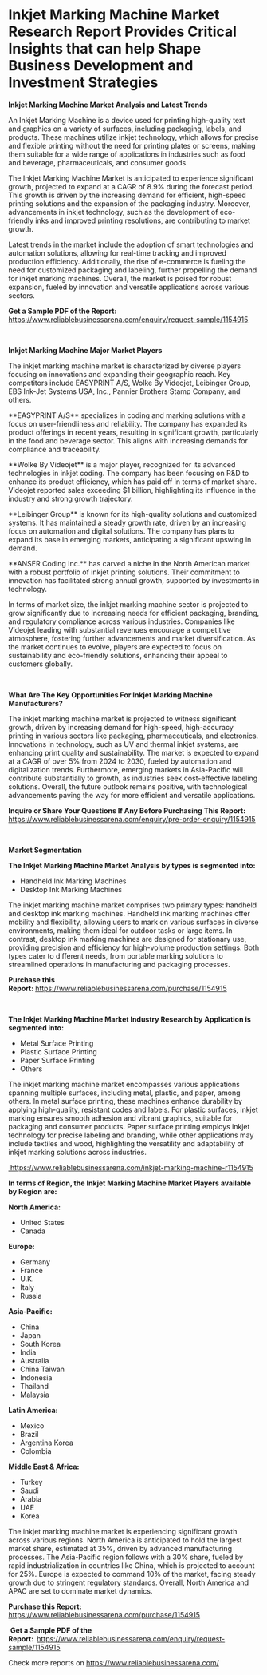<p><h1>Inkjet Marking Machine Market Research Report Provides Critical Insights that can help Shape Business Development and Investment Strategies</h1></p><p><strong>Inkjet Marking Machine Market Analysis and Latest Trends</strong></p>
<p><p>An Inkjet Marking Machine is a device used for printing high-quality text and graphics on a variety of surfaces, including packaging, labels, and products. These machines utilize inkjet technology, which allows for precise and flexible printing without the need for printing plates or screens, making them suitable for a wide range of applications in industries such as food and beverage, pharmaceuticals, and consumer goods.</p><p>The Inkjet Marking Machine Market is anticipated to experience significant growth, projected to expand at a CAGR of 8.9% during the forecast period. This growth is driven by the increasing demand for efficient, high-speed printing solutions and the expansion of the packaging industry. Moreover, advancements in inkjet technology, such as the development of eco-friendly inks and improved printing resolutions, are contributing to market growth.</p><p>Latest trends in the market include the adoption of smart technologies and automation solutions, allowing for real-time tracking and improved production efficiency. Additionally, the rise of e-commerce is fueling the need for customized packaging and labeling, further propelling the demand for inkjet marking machines. Overall, the market is poised for robust expansion, fueled by innovation and versatile applications across various sectors.</p></p>
<p><strong>Get a Sample PDF of the Report:&nbsp;</strong> <a href="https://www.reliablebusinessarena.com/enquiry/request-sample/1154915?utm_campaign=3566&utm_medium=2&utm_source=Github&utm_content=ia&utm_term=09042025&utm_id=inkjet-marking-machine">https://www.reliablebusinessarena.com/enquiry/request-sample/1154915</a></p>
<p>&nbsp;</p>
<p><strong>Inkjet Marking Machine Major Market Players</strong></p>
<p><p>The inkjet marking machine market is characterized by diverse players focusing on innovations and expanding their geographic reach. Key competitors include EASYPRINT A/S, Wolke By Videojet, Leibinger Group, EBS Ink-Jet Systems USA, Inc., Pannier Brothers Stamp Company, and others.</p><p>**EASYPRINT A/S** specializes in coding and marking solutions with a focus on user-friendliness and reliability. The company has expanded its product offerings in recent years, resulting in significant growth, particularly in the food and beverage sector. This aligns with increasing demands for compliance and traceability.</p><p>**Wolke By Videojet** is a major player, recognized for its advanced technologies in inkjet coding. The company has been focusing on R&D to enhance its product efficiency, which has paid off in terms of market share. Videojet reported sales exceeding $1 billion, highlighting its influence in the industry and strong growth trajectory.</p><p>**Leibinger Group** is known for its high-quality solutions and customized systems. It has maintained a steady growth rate, driven by an increasing focus on automation and digital solutions. The company has plans to expand its base in emerging markets, anticipating a significant upswing in demand.</p><p>**ANSER Coding Inc.** has carved a niche in the North American market with a robust portfolio of inkjet printing solutions. Their commitment to innovation has facilitated strong annual growth, supported by investments in technology.</p><p>In terms of market size, the inkjet marking machine sector is projected to grow significantly due to increasing needs for efficient packaging, branding, and regulatory compliance across various industries. Companies like Videojet leading with substantial revenues encourage a competitive atmosphere, fostering further advancements and market diversification. As the market continues to evolve, players are expected to focus on sustainability and eco-friendly solutions, enhancing their appeal to customers globally.</p></p>
<p>&nbsp;</p>
<p><strong>What Are The Key Opportunities For Inkjet Marking Machine Manufacturers?</strong></p>
<p><p>The inkjet marking machine market is projected to witness significant growth, driven by increasing demand for high-speed, high-accuracy printing in various sectors like packaging, pharmaceuticals, and electronics. Innovations in technology, such as UV and thermal inkjet systems, are enhancing print quality and sustainability. The market is expected to expand at a CAGR of over 5% from 2024 to 2030, fueled by automation and digitalization trends. Furthermore, emerging markets in Asia-Pacific will contribute substantially to growth, as industries seek cost-effective labeling solutions. Overall, the future outlook remains positive, with technological advancements paving the way for more efficient and versatile applications.</p></p>
<p><strong>Inquire or Share Your Questions If Any Before Purchasing This Report:</strong> <a href="https://www.reliablebusinessarena.com/enquiry/pre-order-enquiry/1154915?utm_campaign=3566&utm_medium=2&utm_source=Github&utm_content=ia&utm_term=09042025&utm_id=inkjet-marking-machine">https://www.reliablebusinessarena.com/enquiry/pre-order-enquiry/1154915</a></p>
<p>&nbsp;</p>
<p><strong>Market Segmentation</strong></p>
<p><strong>The Inkjet Marking Machine Market Analysis by types is segmented into:</strong></p>
<p><ul><li>Handheld Ink Marking Machines</li><li>Desktop Ink Marking Machines</li></ul></p>
<p><p>The inkjet marking machine market comprises two primary types: handheld and desktop ink marking machines. Handheld ink marking machines offer mobility and flexibility, allowing users to mark on various surfaces in diverse environments, making them ideal for outdoor tasks or large items. In contrast, desktop ink marking machines are designed for stationary use, providing precision and efficiency for high-volume production settings. Both types cater to different needs, from portable marking solutions to streamlined operations in manufacturing and packaging processes.</p></p>
<p><strong>Purchase this Report:&nbsp;</strong><a href="https://www.reliablebusinessarena.com/purchase/1154915?utm_campaign=3566&utm_medium=2&utm_source=Github&utm_content=ia&utm_term=09042025&utm_id=inkjet-marking-machine">https://www.reliablebusinessarena.com/purchase/1154915</a></p>
<p>&nbsp;</p>
<p><strong>The Inkjet Marking Machine Market Industry Research by Application is segmented into:</strong></p>
<p><ul><li>Metal Surface Printing</li><li>Plastic Surface Printing</li><li>Paper Surface Printing</li><li>Others</li></ul></p>
<p><p>The inkjet marking machine market encompasses various applications spanning multiple surfaces, including metal, plastic, and paper, among others. In metal surface printing, these machines enhance durability by applying high-quality, resistant codes and labels. For plastic surfaces, inkjet marking ensures smooth adhesion and vibrant graphics, suitable for packaging and consumer products. Paper surface printing employs inkjet technology for precise labeling and branding, while other applications may include textiles and wood, highlighting the versatility and adaptability of inkjet marking solutions across industries.</p></p>
<p><a href="https://www.reliablebusinessarena.com/inkjet-marking-machine-r1154915?utm_campaign=3566&utm_medium=2&utm_source=Github&utm_content=ia&utm_term=09042025&utm_id=inkjet-marking-machine">&nbsp;https://www.reliablebusinessarena.com/inkjet-marking-machine-r1154915</a></p>
<p><strong>In terms of Region, the Inkjet Marking Machine Market Players available by Region are:</strong></p>
<p>
    <p> <strong> North America: </strong>
        <ul>
            <li>United States</li>
            <li>Canada</li>
        </ul>
        </p> 
    <p> <strong> Europe: </strong>
        <ul>
            <li>Germany</li>
            <li>France</li>
            <li>U.K.</li>
            <li>Italy</li>
            <li>Russia</li>
        </ul>
        </p> 
    <p> <strong> Asia-Pacific: </strong>
        <ul>
            <li>China</li>
            <li>Japan</li>
            <li>South Korea</li>
            <li>India</li>
            <li>Australia</li>
            <li>China Taiwan</li>
            <li>Indonesia</li>
            <li>Thailand</li>
            <li>Malaysia</li>
        </ul>
        </p> 
    <p> <strong> Latin America: </strong>
        <ul>
            <li>Mexico</li>
            <li>Brazil</li>
            <li>Argentina Korea</li>
            <li>Colombia</li>
        </ul>
        </p> 
    <p> <strong> Middle East & Africa: </strong>
        <ul>
            <li>Turkey</li>
            <li>Saudi</li>
            <li>Arabia</li>
            <li>UAE</li>
            <li>Korea</li>
        </ul>
    </p>
    </p>
<p><p>The inkjet marking machine market is experiencing significant growth across various regions. North America is anticipated to hold the largest market share, estimated at 35%, driven by advanced manufacturing processes. The Asia-Pacific region follows with a 30% share, fueled by rapid industrialization in countries like China, which is projected to account for 25%. Europe is expected to command 10% of the market, facing steady growth due to stringent regulatory standards. Overall, North America and APAC are set to dominate market dynamics.</p></p>
<p><strong>Purchase this Report: </strong><a href="https://www.reliablebusinessarena.com/purchase/1154915?utm_campaign=3566&utm_medium=2&utm_source=Github&utm_content=ia&utm_term=09042025&utm_id=inkjet-marking-machine">https://www.reliablebusinessarena.com/purchase/1154915</a></p>
<p>&nbsp;<strong>Get a Sample PDF of the Report:&nbsp;&nbsp;</strong><a href="https://www.reliablebusinessarena.com/enquiry/request-sample/1154915?utm_campaign=3566&utm_medium=2&utm_source=Github&utm_content=ia&utm_term=09042025&utm_id=inkjet-marking-machine">https://www.reliablebusinessarena.com/enquiry/request-sample/1154915</a></p>
<p><strong></strong></p>
<p>Check more reports on <a href="https://www.reliablebusinessarena.com/?utm_campaign=3566&utm_medium=2&utm_source=Github&utm_content=ia&utm_term=09042025&utm_id=inkjet-marking-machine">https://www.reliablebusinessarena.com/</a></p>